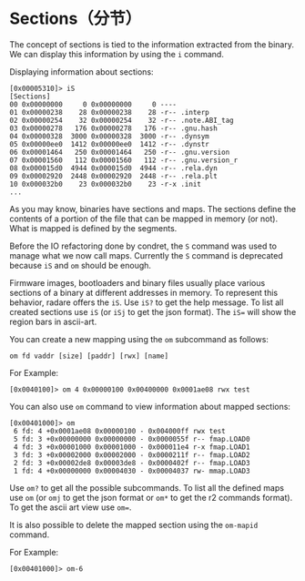 # Sections（分节）

The concept of sections is tied to the information extracted from the binary. We can display this information by using the `i` command.

Displaying information about sections:

```text
[0x00005310]> iS
[Sections]
00 0x00000000     0 0x00000000     0 ----
01 0x00000238    28 0x00000238    28 -r-- .interp
02 0x00000254    32 0x00000254    32 -r-- .note.ABI_tag
03 0x00000278   176 0x00000278   176 -r-- .gnu.hash
04 0x00000328  3000 0x00000328  3000 -r-- .dynsym
05 0x00000ee0  1412 0x00000ee0  1412 -r-- .dynstr
06 0x00001464   250 0x00001464   250 -r-- .gnu.version
07 0x00001560   112 0x00001560   112 -r-- .gnu.version_r
08 0x000015d0  4944 0x000015d0  4944 -r-- .rela.dyn
09 0x00002920  2448 0x00002920  2448 -r-- .rela.plt
10 0x000032b0    23 0x000032b0    23 -r-x .init
...
```

As you may know, binaries have sections and maps. The sections define the contents of a portion of the file that can be mapped in memory \(or not\). What is mapped is defined by the segments.

Before the IO refactoring done by condret, the `S` command was used to manage what we now call maps. Currently the `S` command is deprecated because `iS` and `om` should be enough.

Firmware images, bootloaders and binary files usually place various sections of a binary at different addresses in memory. To represent this behavior, radare offers the `iS`. Use `iS?` to get the help message. To list all created sections use `iS` \(or `iSj` to get the json format\). The `iS=` will show the region bars in ascii-art.

You can create a new mapping using the `om` subcommand as follows:

```text
om fd vaddr [size] [paddr] [rwx] [name]
```

For Example:

```text
[0x0040100]> om 4 0x00000100 0x00400000 0x0001ae08 rwx test
```

You can also use `om` command to view information about mapped sections:

```text
[0x00401000]> om
 6 fd: 4 +0x0001ae08 0x00000100 - 0x004000ff rwx test
 5 fd: 3 +0x00000000 0x00000000 - 0x0000055f r-- fmap.LOAD0
 4 fd: 3 +0x00001000 0x00001000 - 0x000011e4 r-x fmap.LOAD1
 3 fd: 3 +0x00002000 0x00002000 - 0x0000211f r-- fmap.LOAD2
 2 fd: 3 +0x00002de8 0x00003de8 - 0x0000402f r-- fmap.LOAD3
 1 fd: 4 +0x00000000 0x00004030 - 0x00004037 rw- mmap.LOAD3
```

Use `om?` to get all the possible subcommands. To list all the defined maps use `om` \(or `omj` to get the json format or `om*` to get the r2 commands format\). To get the ascii art view use `om=`.

It is also possible to delete the mapped section using the `om-mapid` command.

For Example:

```text
[0x00401000]> om-6
```

